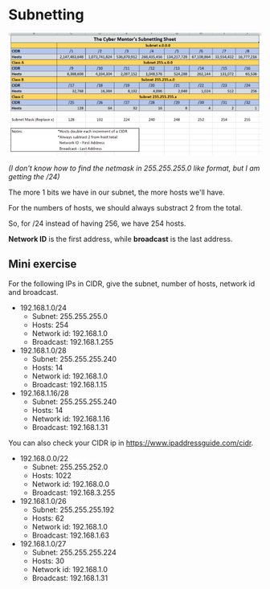 
# Subnetting

<img src="./cyber-mentors-subnetting-sheet.png"></img>

*(I don't know how to find the netmask in 255.255.255.0 like format, but I am getting the /24)*

The more 1 bits we have in our subnet, the more hosts we'll have.

For the numbers of hosts, we should always substract 2 from the total.

So, for /24 instead of having 256, we have 254 hosts.

**Network ID** is the first address, while **broadcast** is the last address.

## Mini exercise

For the following IPs in CIDR, give the subnet, number of hosts, network id and broadcast.

* 192.168.1.0/24
  * Subnet: 255.255.255.0
  * Hosts: 254
  * Network id: 192.168.1.0
  * Broadcast: 192.168.1.255
* 192.168.1.0/28
  * Subnet: 255.255.255.240
  * Hosts: 14
  * Network id: 192.168.1.0
  * Broadcast: 192.168.1.15
* 192.168.1.16/28
  * Subnet: 255.255.255.240
  * Hosts: 14
  * Network id: 192.168.1.16
  * Broadcast: 192.168.1.31

You can also check your CIDR ip in https://www.ipaddressguide.com/cidr.

* 192.168.0.0/22
  * Subnet: 255.255.252.0
  * Hosts: 1022
  * Network id: 192.168.0.0
  * Broadcast: 192.168.3.255
* 192.168.1.0/26
  * Subnet: 255.255.255.192
  * Hosts: 62
  * Network id: 192.168.1.0
  * Broadcast: 192.168.1.63
* 192.168.1.0/27
  * Subnet: 255.255.255.224
  * Hosts: 30
  * Network id: 192.168.1.0
  * Broadcast: 192.168.1.31
